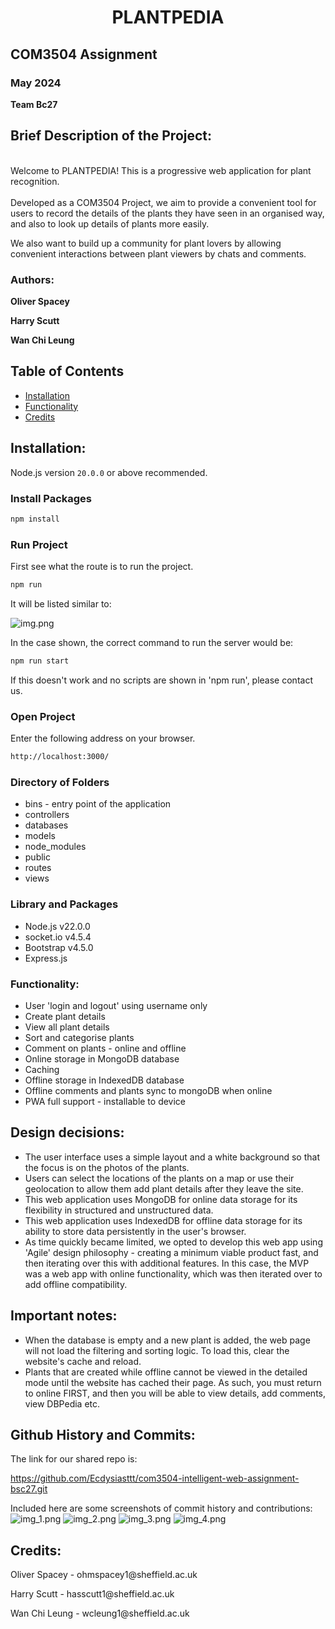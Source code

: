 # <h1 align="center">PLANTPEDIA</h1> 

## COM3504 Assignment 
### May 2024
<p><b>Team Bc27</b></p>

## Brief Description of the Project:
<br>Welcome to PLANTPEDIA! This is a progressive web application for plant recognition. </br>
<br>Developed as a COM3504 Project, we aim to provide a convenient tool for users to record the details of the plants they have seen in an organised way, and also to look up details of plants more easily.</br>
<p>We also want to build up a community for plant lovers by allowing convenient interactions between plant viewers by chats and comments.</p>


### Authors:
<p><b>Oliver Spacey</b></p>
<p><b>Harry Scutt</b></p>
<p><b>Wan Chi Leung</b></p>


## Table of Contents

- [Installation](#installation)
- [Functionality](#functionality)
- [Credits](#credits)


## Installation:

Node.js version `20.0.0` or above recommended.

[//]: # (### Load Project)

[//]: # ()
[//]: # (```bash)

[//]: # (git clone git@github.com:Ecdysiasttt/com3504-intelligent-web-assignment-bsc27.git)

[//]: # (```)

[//]: # ()
[//]: # (### Move to Project)

[//]: # ()
[//]: # (```bash)

[//]: # (cd com3504-intelligent-web-assignment-bsc27)

[//]: # (```)

### Install Packages

```bash
npm install
```

### Run Project

First see what the route is to run the project.
```bash
npm run
```
It will be listed similar to:

![img.png](img.png)

In the case shown, the correct command to run the server would be:
```bash
npm run start
```

If this doesn't work and no scripts are shown in 'npm run', please contact us.

### Open Project

Enter the following address on your browser.

```bash
http://localhost:3000/
```

### Directory of Folders

- bins - entry point of the application
- controllers
- databases
- models
- node_modules
- public
- routes
- views

### Library and Packages

- Node.js v22.0.0
- socket.io v4.5.4
- Bootstrap v4.5.0
- Express.js

### Functionality:

- User 'login and logout' using username only
- Create plant details
- View all plant details
- Sort and categorise plants
- Comment on plants - online and offline
- Online storage in MongoDB database
- Caching 
- Offline storage in IndexedDB database
- Offline comments and plants sync to mongoDB when online
- PWA full support - installable to device

[//]: # (### Example of Use)

[//]: # ()
[//]: # (Below are some examples of what should be displayed by the web app. Any deviation from these is not expected, and our contact details are provided below if there is any confusion.)


[//]: # ()
[//]: # (An example of the main page and how details are displayed:)

[//]: # (![img.png]&#40;img.png&#41;)

[//]: # ()
[//]: # (Snippet of the details view:)

[//]: # (![img_1.png]&#40;img_1.png&#41;)

[//]: # ()
[//]: # (Snippet of the add plant page:)



## Design decisions:
- The user interface uses a simple layout and a white background so that the focus is on the photos of the plants.
- Users can select the locations of the plants on a map or use their geolocation to allow them add plant details after they leave the site.
- This web application uses MongoDB for online data storage for its flexibility in structured and unstructured data.
- This web application uses IndexedDB for offline data storage for its ability to store data persistently in the user's browser.
- As time quickly became limited, we opted to develop this web app using 'Agile' design philosophy - creating a minimum viable product fast, and then iterating over this with additional features. In this case, the MVP was a web app with online functionality, which was then iterated over to add offline compatibility. 


## Important notes:
- When the database is empty and a new plant is added, the web page will not load the filtering and sorting logic. To load this, clear the website's cache and reload.
- Plants that are created while offline cannot be viewed in the detailed mode until the website has cached their page. As such, you must return to online FIRST, and then you will be able to view details, add comments, view DBPedia etc.


## Github History and Commits:
The link for our shared repo is:

https://github.com/Ecdysiasttt/com3504-intelligent-web-assignment-bsc27.git

Included here are some screenshots of commit history and contributions:
![img_1.png](img_1.png)
![img_2.png](img_2.png)
![img_3.png](img_3.png)
![img_4.png](img_4.png)
## Credits:
<p>Oliver Spacey - ohmspacey1@sheffield.ac.uk</p>
<p>Harry Scutt - hasscutt1@sheffield.ac.uk</p>
<p>Wan Chi Leung - wcleung1@sheffield.ac.uk</p>

